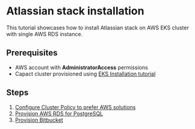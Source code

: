 # Atlassian stack installation

This tutorial showcases how to install Atlassian stack on AWS EKS cluster with single AWS RDS instance.

## Prerequisites

- AWS account with **AdministratorAccess** permissions
- Capact cluster provisioned using [EKS Installation tutorial](../eks-installation/README.md)

## Steps

1. [Configure Cluster Policy to prefer AWS solutions](./1-cluster-policy-configuration.md)
1. [Provision AWS RDS for PostgreSQL](./2-aws-rds-provisioning.md)
1. [Provision Bitbucket](./3-bitbucket-provisioning.md)
